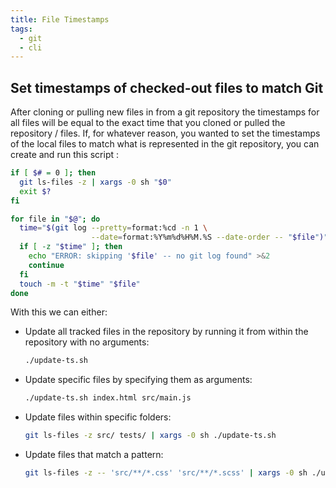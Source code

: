 ```yaml
---
title: File Timestamps
tags:
  - git
  - cli
---
```

## Set timestamps of checked-out files to match Git
After cloning or pulling new files in from a git repository the timestamps for all files will be equal to the exact time that you cloned or pulled the repository / files.
If, for whatever reason, you wanted to set the timestamps of the local files to match what is represented in the git repository, you can create and run this script :
```sh
if [ $# = 0 ]; then
  git ls-files -z | xargs -0 sh "$0"
  exit $?
fi

for file in "$@"; do
  time="$(git log --pretty=format:%cd -n 1 \
                  --date=format:%Y%m%d%H%M.%S --date-order -- "$file")"
  if [ -z "$time" ]; then
    echo "ERROR: skipping '$file' -- no git log found" >&2
    continue
  fi
  touch -m -t "$time" "$file"
done
```
With this we can either:
- Update all tracked files in the repository by running it from within the repository with no arguments:
	```sh
	./update-ts.sh
	```
- Update specific files by specifying them as arguments:
	```sh
	./update-ts.sh index.html src/main.js
	```
- Update files within specific folders: 
	```sh
	git ls-files -z src/ tests/ | xargs -0 sh ./update-ts.sh
	```
- Update files that match a pattern:
	```sh
	git ls-files -z -- 'src/**/*.css' 'src/**/*.scss' | xargs -0 sh ./update-ts.sh
	```